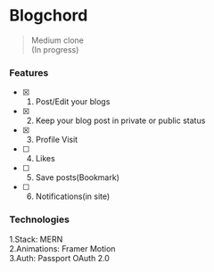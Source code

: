 # Blogchord

> Medium clone  
> (In progress)

### Features

- [x] 1. Post/Edit your blogs
- [x] 2. Keep your blog post in private or public status
- [x] 3. Profile Visit
- [ ] 4. Likes
- [ ] 5. Save posts(Bookmark)
- [ ] 6. Notifications(in site)

### Technologies

1.Stack: MERN  
2.Animations: Framer Motion  
3.Auth: Passport OAuth 2.0
